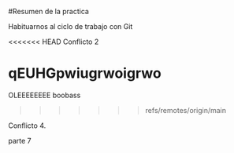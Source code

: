 #Resumen de la practica

Habituarnos al ciclo de trabajo con Git

<<<<<<< HEAD
Conflicto 2

qEUHGpwiugrwoigrwo
=======
OLEEEEEEEE
boobass

>>>>>>> refs/remotes/origin/main


Conflicto 4.

parte 7